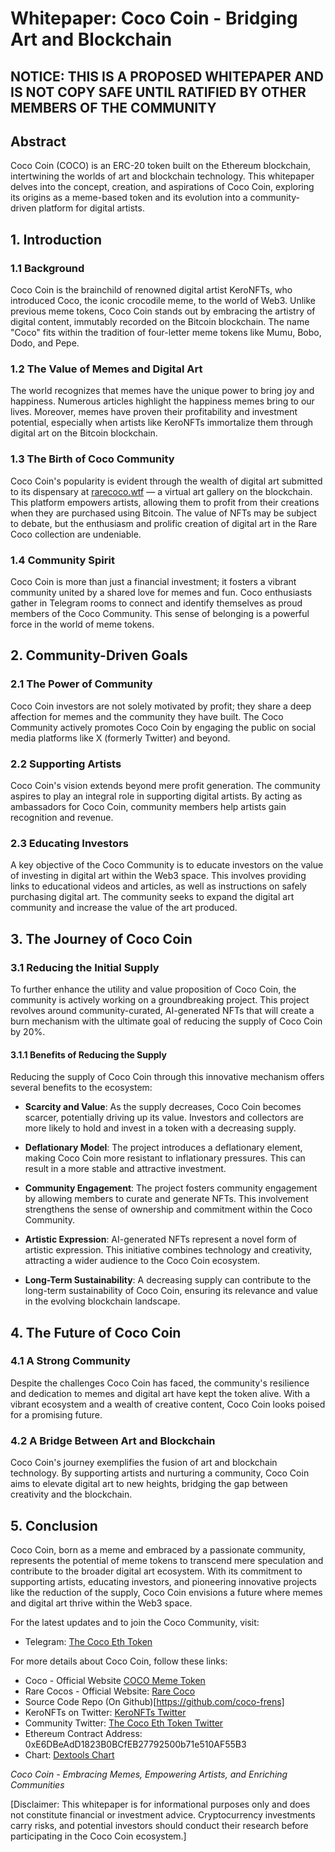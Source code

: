 # Whitepaper: Coco Coin - Bridging Art and Blockchain

## NOTICE: THIS IS A PROPOSED WHITEPAPER AND IS NOT COPY SAFE UNTIL RATIFIED BY OTHER MEMBERS OF THE COMMUNITY

## Abstract

Coco Coin (COCO) is an ERC-20 token built on the Ethereum blockchain, intertwining the worlds of art and blockchain technology. This whitepaper delves into the concept, creation, and aspirations of Coco Coin, exploring its origins as a meme-based token and its evolution into a community-driven platform for digital artists.

## 1. Introduction

### 1.1 Background

Coco Coin is the brainchild of renowned digital artist KeroNFTs, who introduced Coco, the iconic crocodile meme, to the world of Web3. Unlike previous meme tokens, Coco Coin stands out by embracing the artistry of digital content, immutably recorded on the Bitcoin blockchain. The name "Coco" fits within the tradition of four-letter meme tokens like Mumu, Bobo, Dodo, and Pepe.

### 1.2 The Value of Memes and Digital Art

The world recognizes that memes have the unique power to bring joy and happiness. Numerous articles highlight the happiness memes bring to our lives. Moreover, memes have proven their profitability and investment potential, especially when artists like KeroNFTs immortalize them through digital art on the Bitcoin blockchain.

### 1.3 The Birth of Coco Community

Coco Coin's popularity is evident through the wealth of digital art submitted to its dispensary at [rarecoco.wtf](https://rarecoco.wtf) — a virtual art gallery on the blockchain. This platform empowers artists, allowing them to profit from their creations when they are purchased using Bitcoin. The value of NFTs may be subject to debate, but the enthusiasm and prolific creation of digital art in the Rare Coco collection are undeniable.

### 1.4 Community Spirit

Coco Coin is more than just a financial investment; it fosters a vibrant community united by a shared love for memes and fun. Coco enthusiasts gather in Telegram rooms to connect and identify themselves as proud members of the Coco Community. This sense of belonging is a powerful force in the world of meme tokens.

## 2. Community-Driven Goals

### 2.1 The Power of Community

Coco Coin investors are not solely motivated by profit; they share a deep affection for memes and the community they have built. The Coco Community actively promotes Coco Coin by engaging the public on social media platforms like X (formerly Twitter) and beyond.

### 2.2 Supporting Artists

Coco Coin's vision extends beyond mere profit generation. The community aspires to play an integral role in supporting digital artists. By acting as ambassadors for Coco Coin, community members help artists gain recognition and revenue.

### 2.3 Educating Investors

A key objective of the Coco Community is to educate investors on the value of investing in digital art within the Web3 space. This involves providing links to educational videos and articles, as well as instructions on safely purchasing digital art. The community seeks to expand the digital art community and increase the value of the art produced.

## 3. The Journey of Coco Coin

### 3.1 Reducing the Initial Supply

To further enhance the utility and value proposition of Coco Coin, the community is actively working on a groundbreaking project. This project revolves around community-curated, AI-generated NFTs that will create a burn mechanism with the ultimate goal of reducing the supply of Coco Coin by 20%.

#### 3.1.1 Benefits of Reducing the Supply

Reducing the supply of Coco Coin through this innovative mechanism offers several benefits to the ecosystem:

- **Scarcity and Value**: As the supply decreases, Coco Coin becomes scarcer, potentially driving up its value. Investors and collectors are more likely to hold and invest in a token with a decreasing supply.

- **Deflationary Model**: The project introduces a deflationary element, making Coco Coin more resistant to inflationary pressures. This can result in a more stable and attractive investment.

- **Community Engagement**: The project fosters community engagement by allowing members to curate and generate NFTs. This involvement strengthens the sense of ownership and commitment within the Coco Community.

- **Artistic Expression**: AI-generated NFTs represent a novel form of artistic expression. This initiative combines technology and creativity, attracting a wider audience to the Coco Coin ecosystem.

- **Long-Term Sustainability**: A decreasing supply can contribute to the long-term sustainability of Coco Coin, ensuring its relevance and value in the evolving blockchain landscape.

## 4. The Future of Coco Coin

### 4.1 A Strong Community

Despite the challenges Coco Coin has faced, the community's resilience and dedication to memes and digital art have kept the token alive. With a vibrant ecosystem and a wealth of creative content, Coco Coin looks poised for a promising future.

### 4.2 A Bridge Between Art and Blockchain

Coco Coin's journey exemplifies the fusion of art and blockchain technology. By supporting artists and nurturing a community, Coco Coin aims to elevate digital art to new heights, bridging the gap between creativity and the blockchain.

## 5. Conclusion

Coco Coin, born as a meme and embraced by a passionate community, represents the potential of meme tokens to transcend mere speculation and contribute to the broader digital art ecosystem. With its commitment to supporting artists, educating investors, and pioneering innovative projects like the reduction of the supply, Coco Coin envisions a future where memes and digital art thrive within the Web3 space.

For the latest updates and to join the Coco Community, visit:

- Telegram: [The Coco Eth Token](https://t.me/TheCocoEthToken)

For more details about Coco Coin, follow these links:

- Coco - Official Website [COCO Meme Token](http://cocoethtoken.com/)
- Rare Cocos - Official Website: [Rare Coco](https://rarecoco.wtf)
- Source Code Repo (On Github)[https://github.com/coco-frens]
- KeroNFTs on Twitter: [KeroNFTs Twitter](https://twitter.com/KeroNFTs)
- Community Twitter: [The Coco Eth Token Twitter](https://twitter.com/thecocoethtoken)
- Ethereum Contract Address: 0xE6DBeAdD1823B0BCfEB27792500b71e510AF55B3
- Chart: [Dextools Chart](https://www.dextools.io/app/en/ether/pair-explorer/0xeae4c727ea43990ea92f427da36ddff8e72f6854)

*Coco Coin - Embracing Memes, Empowering Artists, and Enriching Communities*

[Disclaimer: This whitepaper is for informational purposes only and does not constitute financial or investment advice. Cryptocurrency investments carry risks, and potential investors should conduct their research before participating in the Coco Coin ecosystem.]
